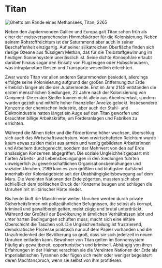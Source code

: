 # Titan

<img src="/books/basic-rules/appendix-origins/titan/titan.png" alt="Ghetto am Rande eines Methansees, Titan, 2265">

Neben den Jupitermonden Galileo und Europa galt Titan schon früh als einer der meistversprechenden Himmelskörper für die Kolonisierung. Neben seinem Rohstoffreichtum ist der Saturnmond aber auch in seiner Beschaffenheit einzigartig. Auf seiner silikatreichen Oberfläche finden sich riesige Ozeane aus flüssigem Methan, das für die Treibstoffgewinnung im heutigen Sonnensystem unerlässlich ist. Seine dichte Atmosphäre erlaubt darüber hinaus sogar den Einsatz von Flugzeugen oder Hubschraubern, was intraplanetare Reisen und Transporte wesentlich erleichtert.

Zwar wurde Titan vor allen anderen Saturnmonden besiedelt, allerdings erfolgte seine Kolonisierung aufgrund der großen Entfernung zur Erde erheblich länger als die der Jupitermonde. Erst im Jahr 2145 entstanden die ersten menschlichen Siedlungen, 22 Jahre nach der Kolonisierung von Ganymed. Die ersten Siedler kamen nicht allein aus Abenteuerlust, sondern wurden gezielt und mithilfe hoher finanzieller Anreize gelockt. Insbesondere Konzerne der chemischen Industrie, aber auch der Stahl- und Elektroindustrie hatten längst ein Auge auf den Titan geworfen und brauchten billige Arbeitskräfte, um Förderanlagen und Fabriken zu errichten.

Während die Minen tiefer und die Fördertürme höher wuchsen, überschlug sich auch das Wirtschaftswachstum. Vom erwirtschafteten Reichtum wurde kaum etwas zu den meist aus armen und wenig gebildeten Arbeiterinnen und Arbeitern durchgereicht, sondern der Mehrwert von den auf Erde ansässigen Konzernen abgegriffen. Die soziale Ungleichheit gepaart mit harten Arbeits- und Lebensbedingungen in den Siedlungen führten unweigerlich zu gewerkschaftlichen Organisationsbemühungen und sozialen Unruhen. 2189 kam es zum größten und blutigsten Aufstand innerhalb der Kolonialgebiete seit der Unabhängigkeitsbewegung auf dem Mars. Die Vereinten Nationen der Erde zögerten, mussten sich aber schließlich dem politischen Druck der Konzerne beugen und schlugen die Unruhen mit militärischer Härte nieder.

Bis heute läuft die Maschinerie weiter. Unruhen werden durch private Sicherheitsfirmen mit polizeiähnlichen Befugnissen, die selbst als korrupt, kriminell und gewaltbereit gelten, meist zügig und brutal unterdrückt. Während der Großteil der Bevölkerung in ärmlichen Verhältnissen lebt und unter harten Bedingungen schuften muss, macht sich eine elitäre Oberschicht die Taschen voll. Die Ungleichverteilung ist frustrierend, demokratische Prozesse praktisch nur auf dem Papier vorhanden und die Unzufriedenheit der Bevölkerung so groß, dass sie sich jederzeit in neuen Unruhen entladen kann.
Bewohner von Titan gelten im Sonnensystem häufig als gewaltbereit, opportunistisch und kriminell. Abhängig von ihren Erfahrungen in der Heimat verachten sie die Vereinten Nationen der Erde als imperialistischen Tyrannen oder fügen sich mehr oder weniger begeistert deren Machtanspruch, wenn sie selbst von ihm profitieren.
